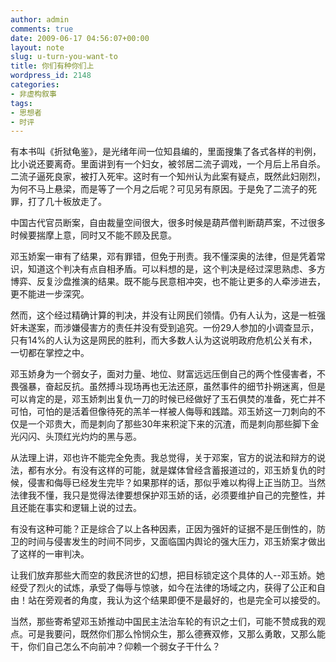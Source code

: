 ```yaml
---
author: admin
comments: true
date: 2009-06-17 04:56:07+00:00
layout: note
slug: u-turn-you-want-to
title: 你们有种你们上
wordpress_id: 2148
categories:
- 非虚构叙事
tags:
- 思想者
- 时评
---
```


有本书叫《折狱龟鉴》，是光绪年间一位知县编的，里面搜集了各式各样的判例，比小说还要离奇。里面讲到有一个妇女，被邻居二流子调戏，一个月后上吊自杀。二流子逼死良家，被打入死牢。这时有一个知州认为此案有疑点，既然此妇刚烈，为何不马上悬梁，而是等了一个月之后呢？可见另有原因。于是免了二流子的死罪，打了几十板放走了。

中国古代官员断案，自由裁量空间很大，很多时候是葫芦僧判断葫芦案，不过很多时候要揣摩上意，同时又不能不顾及民意。

邓玉娇案一审有了结果，邓有罪错，但免于刑责。我不懂深奥的法律，但是凭着常识，知道这个判决有点自相矛盾。可以料想的是，这个判决是经过深思熟虑、多方博弈、反复沙盘推演的结果。既不能与民意相冲突，也不能让更多的人牵涉进去，更不能进一步深究。

然而，这个经过精确计算的判决，并没有让网民们领情。仍有人认为，这是一桩强奸未遂案，而涉嫌侵害方的责任并没有受到追究。一份29人参加的小调查显示，只有14%的人认为这是网民的胜利，而大多数人认为这说明政府危机公关有术，一切都在掌控之中。

邓玉娇身为一个弱女子，面对力量、地位、财富远远压倒自己的两个性侵害者，不畏强暴，奋起反抗。虽然搏斗现场再也无法还原，虽然事件的细节扑朔迷离，但是可以肯定的是，邓玉娇刺出复仇一刀的时候已经做好了玉石俱焚的准备，死亡并不可怕，可怕的是活着但像待死的羔羊一样被人侮辱和践踏。邓玉娇这一刀刺向的不仅是一个邓贵大，而是刺向了那些30年来积淀下来的沉渣，而是刺向那些脚下金光闪闪、头顶红光灼灼的黑与恶。

从法理上讲，邓也许不能完全免责。我总觉得，关于邓案，官方的说法和辩方的说法，都有水分。有没有这样的可能，就是媒体曾经含蓄报道过的，邓玉娇复仇的时候，侵害和侮辱已经发生完毕？如果那样的话，那似乎难以构得上正当防卫。当然法律我不懂，我只是觉得法律要想保护邓玉娇的话，必须要维护自己的完整性，并且还能在事实和逻辑上说的过去。

有没有这种可能？正是综合了以上各种因素，正因为强奸的证据不是压倒性的，防卫的时间与侵害发生的时间不同步，又面临国内舆论的强大压力，邓玉娇案才做出了这样的一审判决。

让我们放弃那些大而空的救民济世的幻想，把目标锁定这个具体的人--邓玉娇。她经受了烈火的试炼，承受了侮辱与惊骇，如今在法律的场域之内，获得了公正和自由！站在旁观者的角度，我认为这个结果即便不是最好的，也是完全可以接受的。

当然，那些寄希望邓玉娇推动中国民主法治车轮的有识之士们，可能不赞成我的观点。可是我要问，既然你们那么怜悯众生，那么德赛双修，又那么勇敢，又那么能干，你们自己怎么不向前冲？仰赖一个弱女子干什么？
